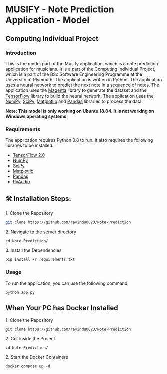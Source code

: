 # MUSIFY - Note Prediction Application - Model

## Computing Individual Project

### Introduction

This is the model part of the Musify application, which is a note prediction application for musicians. It is a part of the Computing Individual Project, which is a part of the BSc Software Engineering Programme at the University of Plymouth. The application is written in Python. The application uses a neural network to predict the next note in a sequence of notes. The application uses the [Magenta](https://magenta.tensorflow.org/ "Magenta") library to generate the dataset and the [TensorFlow](https://www.tensorflow.org/ "TensorFlow") library to build the neural network. The application uses the [NumPy](https://numpy.org/ "NumPy"), [SciPy](https://www.scipy.org/ "SciPy"), [Matplotlib](https://matplotlib.org/ "Matplotlib") and [Pandas](https://pandas.pydata.org/ "Pandas") libraries to process the data.

**Note: This model is only working on Ubuntu 18.04. It is not working on Windows operating systems.**

### Requirements

The application requires Python 3.8 to run. It also requires the following libraries to be installed:

- [TensorFlow 2.0](https://www.tensorflow.org/ "TensorFlow 2.0")
- [NumPy](https://numpy.org/ "NumPy")
- [SciPy](https://www.scipy.org/ "SciPy")
- [Matplotlib](https://matplotlib.org/ "Matplotlib")
- [Pandas](https://pandas.pydata.org/ "Pandas")
- [PyAudio](https://pypi.org/project/PyAudio/ "PyAudio")

<h2>🛠️ Installation Steps:</h2>

<p>1. Clone the Repository</p>

```bash
git clone https://github.com/ravindu0823/Note-Prediction
```

<p>2. Navigate to the server directory</p>

```
cd Note-Prediction/
```

<p>3. Install the Dependencies</p>

```
pip install -r requirements.txt
```

### Usage

To run the application, you can use the following command:

```bash
python app.py
```

## When Your PC has Docker Installed

<p>1. Clone the Repository</p>

```
git clone https://github.com/ravindu0823/Note-Prediction
```

<p>2. Get inside the Project</p>

```
cd Note-Prediction/
```

<p>2. Start the Docker Containers</p>

```
docker compose up -d
```
